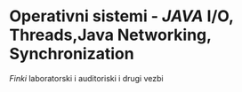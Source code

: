 # Operativni sistemi - _JAVA_ I/O, Threads,Java Networking, Synchronization
_Finki_ laboratorski i auditoriski i drugi vezbi
